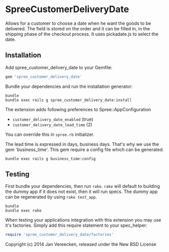 SpreeCustomerDeliveryDate
=========================

Allows for a customer to choose a date when he want the goods to be delivered. The field is stored on the order and it can be filled in, in the shipping phase of the checkout process. It uses pickadate.js to select the date.

Installation
------------

Add spree_customer_delivery_date to your Gemfile:

```ruby
gem 'spree_customer_delivery_date'
```

Bundle your dependencies and run the installation generator:

```shell
bundle
bundle exec rails g spree_customer_delivery_date:install
```

The extension adds following preferences to Spree::AppConfiguration

- `customer_delivery_date_enabled` (true)
- `customer_delivery_date_lead_time` (2)

You can override this in `spree.rb` initializer.

The lead time is expressed in days, business days. That's why we use the gem 'business_time'. This gem require a config file which can be generated.

```shell
bundle exec rails g business_time:config
```

Testing
-------

First bundle your dependencies, then run `rake`. `rake` will default to building the dummy app if it does not exist, then it will run specs. The dummy app can be regenerated by using `rake test_app`.

```shell
bundle
bundle exec rake
```

When testing your applications integration with this extension you may use it's factories.
Simply add this require statement to your spec_helper:

```ruby
require 'spree_customer_delivery_date/factories'
```

Copyright (c) 2014 Jan Vereecken, released under the New BSD License
